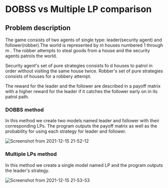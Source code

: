 # DOBSS vs Multiple LP comparison

## Problem description

The game consists of two agents of single type: leader(security agent) and follower(robber).The world is represented by m houses numbered 1 through m . The robber attempts to steal goods from a house and the security agents patrols the world.

Security agent's set of pure strategies consists fo d houses to patrol in order without visiting the same house twice. Robber's set of pure strategies consists of houses for a robbery attempt.

The reward for the leader and the follower are described in a payoff matrix with a higher reward for the leader if it catches the follower early on in its patrol path.

### DOBBS method
In this method we create two models named leader and follower with their corresponding LPs. The program outputs the payoff matrix as well as the probability for using each strategy for leader and follower.

![Screenshot from 2021-12-15 21-52-12](https://user-images.githubusercontent.com/52707368/146224623-48e4fc07-aaab-4b0a-894f-b2d60ce29f6b.png)


### Multiple LPs method
In this method we create a single model named LP and the program outputs the leader's strategy. 

![Screenshot from 2021-12-15 21-53-53](https://user-images.githubusercontent.com/52707368/146224697-9c5fb13a-815a-41da-9143-eeb2c3f32e85.png)

